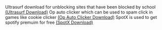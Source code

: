 

Ultrasurf download for unblocking sites that have been blocked by school
[(Ultrasurf Download)](https://github.com/BillyHATESHCOOL/Ultrasurfproxy-for-school/blob/main/u2132/u2132.exe)
Op auto clicker which can be used to spam click in games like cookie clicker
[(Op Auto Clicker Download)](https://github.com/BillyHATESHCOOL/Ultrasurfproxy-for-school/blob/main/AutoClicker.exe)
SpotX is used to get spotify premuim for free
[(SpotX Download)](https://github.com/BillyHATESHCOOL/Ultrasurfproxy-for-school/blob/main/AutoClicker.exe)
